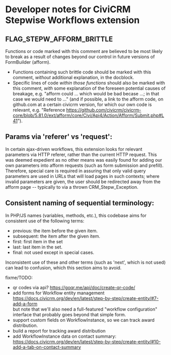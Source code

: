 # Developer notes for CiviCRM Stepwise Workflows extension

## FLAG_STEPW_AFFORM_BRITTLE

Functions or code marked with this comment are believed to be most likely to
break as a result of changes beyond our control in future versions of FormBuilder
(afform).

- Functions containing such brittle code should be marked with this comment, _without_
  additional explanation, in the docblock.
- Specific lines of code _within those functions_ should also be marked with this
  comment, _with_ some explanation of the foreseen potential causes of breakage,
  e.g. "afform could ... which would be bad becase ...; in that case we would 
  need to ..." (and if possible, a link to the afform code, on github.com at a
  certain civicrm version, for which our own code is relevant, e.g. "Reference 
  https://github.com/civicrm/civicrm-core/blob/5.81.0/ext/afform/core/Civi/Api4/Action/Afform/Submit.php#L41").

## Params via 'referer' vs 'request':

In certain ajax-driven workflows, this extension looks for relevant parameters
via HTTP referer, rather than the current HTTP request. This was deemed expedient
as no other means was easily found for adding our own parameters into afform requests
(such as form submission and prefill). Therefore, special care is required in
assuring that only valid query parameters are used in URLs that will load pages
in such contexts; where invalid parameters are given, the user should be redirected
away from the afform page -- typically to via a thrown CRM_Stepw_Exception.

## Consistent naming of sequential terminology:
In PHP/JS names (variables, methods, etc.), this codebase aims for consistent use 
of the following terms:

- previous: the item before the given item.
- subsequent: the item after the given item.
- first: first item in the set
- last: last item in the set.
- final: not used except in special cases.

Inconsistent use of these and other terms (such as 'next', which is not used)
can lead to confusion, which this section aims to avoid.


fixme/TODO:
- qr codes via api? https://goqr.me/api/doc/create-qr-code/
- add forms for Workflow entity management https://docs.civicrm.org/dev/en/latest/step-by-step/create-entity/#7-add-a-form  
  but note that we'll also need a full-featured "workflow configuration" interface
  that probably goes beyond that simple form.
- support custom fields on WorkflowInstance, so we can track award distribution.
- build a report for tracking award distribution
- add WorkflowInstance data on contact summary: https://docs.civicrm.org/dev/en/latest/step-by-step/create-entity/#10-add-a-tab-on-contact-summary
